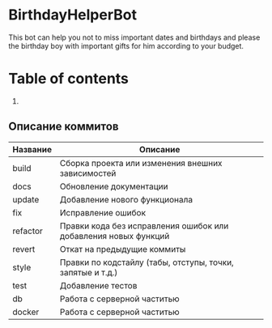 # BirthdayHelperBot

This bot can help you not to miss important dates and birthdays and please the birthday boy with important gifts for him according to your budget.

# Table of contents

1.

<!--описание коммитов-->
## Описание коммитов

| Название | Описание                                                        |
|----------|-----------------------------------------------------------------|
| build    | Сборка проекта или изменения внешних зависимостей               |
| docs     | Обновление документации                                         |
| update   | Добавление нового функционала                                   |
| fix      | Исправление ошибок                                              |
| refactor | Правки кода без исправления ошибок или добавления новых функций |
| revert   | Откат на предыдущие коммиты                                     |
| style    | Правки по кодстайлу (табы, отступы, точки, запятые и т.д.)      |
| test     | Добавление тестов                                               |
| db       | Работа с серверной частитью                                     |
| docker   | Работа с серверной частитью                                     |
